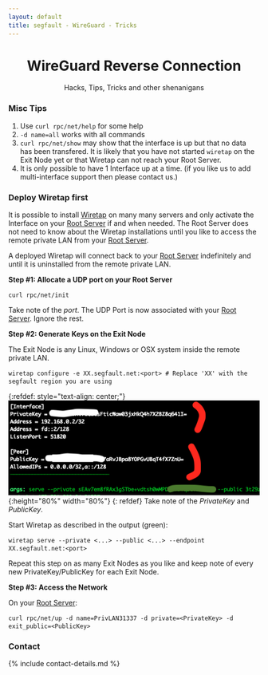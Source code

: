 ```yaml
---
layout: default
title: segfault - WireGuard - Tricks
---
```


<div style="text-align:center"><h1>WireGuard Reverse Connection</h1>  
Hacks, Tips, Tricks and other shenanigans</div>

### Misc Tips

1. Use `curl rpc/net/help` for some help
1. `-d name=all` works with all commands
1. `curl rpc/net/show` may show that the interface is up but that no data has been transfered. It is likely that you have not started `wiretap` on the Exit Node yet or that Wiretap can not reach your Root Server.
1. It is only possible to have 1 Interface up at a time. (if you like us to add multi-interface support then please contact us.)

### Deploy Wiretap first

It is possible to install [Wiretap](https://github.com/sandialabs/wiretap) on many many servers and only activate the Interface on your [Root Server](../) if and when needed. The Root Server does not need to know about the Wiretap installations until you like to access the remote private LAN from your [Root Server](../).

A deployed Wiretap will connect back to your [Root Server](../) indefinitely and until it is uninstalled from the remote private LAN.

__Step #1: Allocate a UDP port on your Root Server__
```shell
curl rpc/net/init
```
Take note of the *port*. The UDP Port is now associated with your [Root Server](../). Ignore the rest.

__Step #2: Generate Keys on the Exit Node__

The Exit Node is any Linux, Windows or OSX system inside the remote private LAN.
```shell
wiretap configure -e XX.segfault.net:<port> # Replace 'XX' with the segfault region you are using
```

{:refdef: style="text-align: center;"}
![login screen](wt-nosf2.png){:height="80%" width="80%"}
{: refdef}
Take note of the *PrivateKey* and *PublicKey*.

Start Wiretap as described in the output (green):
```shell
wiretap serve --private <...> --public <...> --endpoint XX.segfault.net:<port>
```

Repeat this step on as many Exit Nodes as you like and keep note of every new PrivateKey/PublicKey for each Exit Node.

__Step #3: Access the Network__

On your [Root Server](../):
```
curl rpc/net/up -d name=PrivLAN31337 -d private=<PrivateKey> -d exit_public=<PublicKey>
```


### Contact

{% include contact-details.md %}
